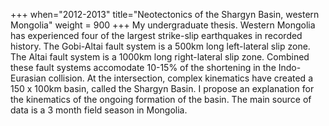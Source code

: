 +++
when="2012-2013"
title="Neotectonics of the Shargyn Basin, western Mongolia"
weight = 900
+++
My undergraduate thesis. Western Mongolia has experienced four of the largest strike-slip earthquakes in recorded history. The Gobi-Altai fault system is a 500km long left-lateral slip zone. The Altai fault system is a 1000km long right-lateral slip zone. Combined these fault systems accomodate 10-15% of the shortening in the Indo-Eurasian collision. At the intersection, complex kinematics have created a 150 x 100km basin, called the Shargyn Basin. I propose an explanation for the kinematics of the ongoing formation of the basin. The main source of data is a 3 month field season in Mongolia. 
